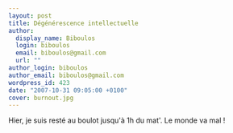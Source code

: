 ```yaml
---
layout: post
title: Dégénérescence intellectuelle
author:
  display_name: Biboulos
  login: biboulos
  email: biboulos@gmail.com
  url: ""
author_login: biboulos
author_email: biboulos@gmail.com
wordpress_id: 423
date: "2007-10-31 09:05:00 +0100"
cover: burnout.jpg
---
```


Hier, je suis resté au boulot jusqu'à 1h du mat'. Le monde va mal !
